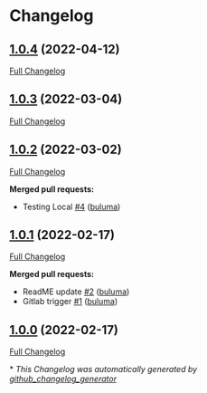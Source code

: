 # Changelog

## [1.0.4](https://github.com/buluma/ansible-role-apt_repository/tree/1.0.4) (2022-04-12)

[Full Changelog](https://github.com/buluma/ansible-role-apt_repository/compare/1.0.3...1.0.4)

## [1.0.3](https://github.com/buluma/ansible-role-apt_repository/tree/1.0.3) (2022-03-04)

[Full Changelog](https://github.com/buluma/ansible-role-apt_repository/compare/1.0.2...1.0.3)

## [1.0.2](https://github.com/buluma/ansible-role-apt_repository/tree/1.0.2) (2022-03-02)

[Full Changelog](https://github.com/buluma/ansible-role-apt_repository/compare/1.0.1...1.0.2)

**Merged pull requests:**

- Testing Local [\#4](https://github.com/buluma/ansible-role-apt_repository/pull/4) ([buluma](https://github.com/buluma))

## [1.0.1](https://github.com/buluma/ansible-role-apt_repository/tree/1.0.1) (2022-02-17)

[Full Changelog](https://github.com/buluma/ansible-role-apt_repository/compare/1.0.0...1.0.1)

**Merged pull requests:**

- ReadME update [\#2](https://github.com/buluma/ansible-role-apt_repository/pull/2) ([buluma](https://github.com/buluma))
- Gitlab trigger [\#1](https://github.com/buluma/ansible-role-apt_repository/pull/1) ([buluma](https://github.com/buluma))

## [1.0.0](https://github.com/buluma/ansible-role-apt_repository/tree/1.0.0) (2022-02-17)

[Full Changelog](https://github.com/buluma/ansible-role-apt_repository/compare/e3468b06caf6161f92dd56fdb7395d65977a1e00...1.0.0)



\* *This Changelog was automatically generated by [github_changelog_generator](https://github.com/github-changelog-generator/github-changelog-generator)*
